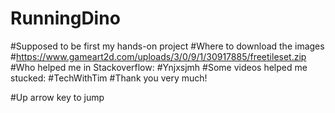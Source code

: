 # RunningDino
#Supposed to be first my hands-on project
#Where to download the images
#https://www.gameart2d.com/uploads/3/0/9/1/30917885/freetileset.zip
#Who helped me in Stackoverflow:
#Ynjxsjmh
#Some videos helped me stucked:
#TechWithTim
  #Thank you very much!
  
  
#Up arrow key to jump
